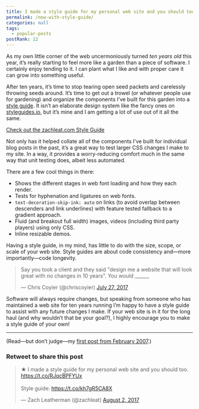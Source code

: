 ```yaml
---
title: I made a style guide for my personal web site and you should too.
permalink: /now-with-style-guide/
categories: null
tags:
  - popular-posts
postRank: 12
---
```


As my own little corner of the web uncermoniously turned _ten years old_ this year, it’s really starting to feel more like a garden than a piece of software. I certainly enjoy tending to it. I can plant what I like and with proper care it can grow into something useful.

After ten years, it’s time to stop tearing open seed packets and carelessly throwing seeds around. It’s time to get out a trowel (or whatever people use for gardening) and organize the components I’ve built for this garden into a [style guide](/web/style-guide/). It isn’t an elaborate design system like the fancy ones on [styleguides.io](http://styleguides.io/), but it’s mine and I am getting a lot of use out of it all the same.

<p class="primarylink"><a href="/web/style-guide/">Check out the zachleat.com Style Guide</a></p>

Not only has it helped collate all of the components I’ve built for individual blog posts in the past, it’s a great way to test larger CSS changes I make to my site. In a way, it provides a worry-reducing comfort much in the same way that unit testing does, albeit less automated.

There are a few cool things in there:
* Shows the different stages in web font loading and how they each render.
* Tests for hyphenation and ligatures on web fonts.
* `text-decoration-skip-ink: auto` on links (to avoid overlap between descenders and link underlines) with feature tested fallback to a gradient approach.
* Fluid (and breakout full width) images, videos (including third party players) using only CSS.
* Inline resizable demos.

Having a style guide, in my mind, has little to do with the size, scope, or scale of your web site. Style guides are about code consistency and—more importantly—code longevity.

<blockquote class="twitter-tweet" data-lang="en"><p lang="en" dir="ltr">Say you took a client and they said &quot;design me a website that will look great with no changes in 10 years&quot;. You would ______</p>&mdash; Chris Coyier (@chriscoyier) <a href="https://twitter.com/chriscoyier/status/890650132143906820">July 27, 2017</a></blockquote>

Software will always require changes, but speaking from someone who has maintained a web site for ten years running I’m happy to have a style guide to assist with any future changes I make. If your web site is in it for the long haul (and why wouldn’t that be your goal?), I highly encourage you to make a style guide of your own!

---

<p class="caption">(Read—but don’t judge—my <a href="/web/checklist-for-web-applications/">first post from February 2007</a>.)</p>

<div class="retweettoshare">
	<h3 class="retweettoshare_title">Retweet to share this post</h3>
	<div class="retweettoshare_widget">
		<blockquote class="twitter-tweet" data-lang="en"><p lang="en" dir="ltr">★ I made a style guide for my personal web site and you should too. <a href="https://t.co/RJqcBPFYUx">https://t.co/RJqcBPFYUx</a><br><br>Style guide: <a href="https://t.co/kh7gR5CA8X">https://t.co/kh7gR5CA8X</a></p>&mdash; Zach Leatherman (@zachleat) <a href="https://twitter.com/zachleat/status/892719561191153664">August 2, 2017</a></blockquote>
	</div>
</div>
